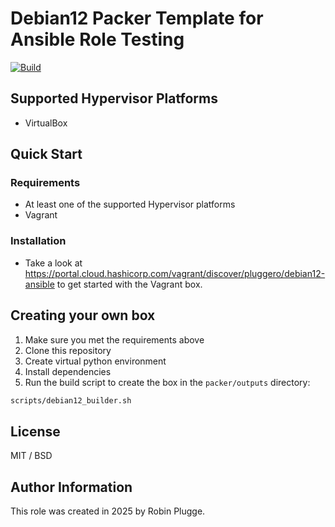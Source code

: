 # Debian12 Packer Template for Ansible Role Testing

[![Build](https://github.com/pluggero/packer-debian12-ansible/actions/workflows/build.yml/badge.svg)](https://github.com/pluggero/packer-debian12-ansible/actions/workflows/build.yml)

## Supported Hypervisor Platforms

- VirtualBox

## Quick Start

### Requirements

- At least one of the supported Hypervisor platforms
- Vagrant

### Installation

- Take a look at https://portal.cloud.hashicorp.com/vagrant/discover/pluggero/debian12-ansible to get started with the Vagrant box.

## Creating your own box

1. Make sure you met the requirements above
2. Clone this repository
3. Create virtual python environment
4. Install dependencies
5. Run the build script to create the box in the `packer/outputs` directory:

```bash
scripts/debian12_builder.sh
```

## License

MIT / BSD

## Author Information

This role was created in 2025 by Robin Plugge.
